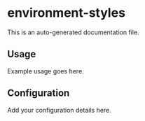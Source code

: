 # environment-styles

This is an auto-generated documentation file.

## Usage

Example usage goes here.

## Configuration

Add your configuration details here.